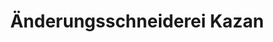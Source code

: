 ---
title: "Änderungsschneiderei Kazan"
url: /kassel/aenderungsschneiderei-kazan/
shop: Schneiderei
---